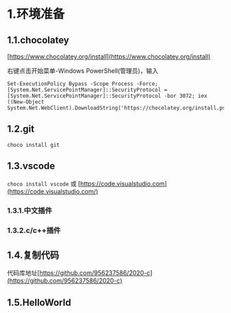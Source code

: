 # 1.环境准备
## 1.1.chocolatey 
[https://www.chocolatey.org/install](https://www.chocolatey.org/install)

右键点击开始菜单-Windows PowerShell(管理员)，输入
```
Set-ExecutionPolicy Bypass -Scope Process -Force; [System.Net.ServicePointManager]::SecurityProtocol = [System.Net.ServicePointManager]::SecurityProtocol -bor 3072; iex ((New-Object System.Net.WebClient).DownloadString('https://chocolatey.org/install.ps1'))
```
## 1.2.git
`choco install git`
## 1.3.vscode
`choco install vscode`
或
[https://code.visualstudio.com](https://code.visualstudio.com/)
### 1.3.1.中文插件
### 1.3.2.c/c++插件

## 1.4.复制代码
代码库地址[https://github.com/956237586/2020-c](https://github.com/956237586/2020-c)
## 1.5.HelloWorld
